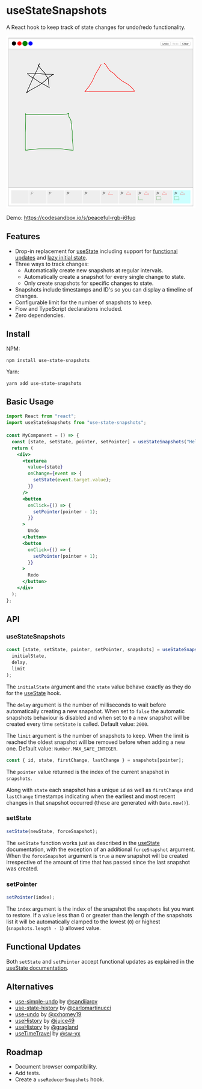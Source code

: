 # useStateSnapshots

A React hook to keep track of state changes for undo/redo functionality.

![](./screenshot.png)

Demo: https://codesandbox.io/s/peaceful-rgb-i6fuq

## Features

- Drop-in replacement for [useState](https://reactjs.org/docs/hooks-reference.html#usestate) including support for [functional updates](https://reactjs.org/docs/hooks-reference.html#functional-updates) and [lazy initial state](https://reactjs.org/docs/hooks-reference.html#lazy-initial-state).
- Three ways to track changes:
  - Automatically create new snapshots at regular intervals.
  - Automatically create a snapshot for every single change to state.
  - Only create snapshots for specific changes to state.
- Snapshots include timestamps and ID's so you can display a timeline of changes.
- Configurable limit for the number of snapshots to keep.
- Flow and TypeScript declarations included.
- Zero dependencies.

## Install

NPM:

```shell
npm install use-state-snapshots
```

Yarn:

```shell
yarn add use-state-snapshots
```

## Basic Usage

```jsx
import React from "react";
import useStateSnapshots from "use-state-snapshots";

const MyComponent = () => {
  const [state, setState, pointer, setPointer] = useStateSnapshots("Hello");
  return (
    <div>
      <textarea
        value={state}
        onChange={event => {
          setState(event.target.value);
        }}
      />
      <button
        onClick={() => {
          setPointer(pointer - 1);
        }}
      >
        Undo
      </button>
      <button
        onClick={() => {
          setPointer(pointer + 1);
        }}
      >
        Redo
      </button>
    </div>
  );
};
```

## API

### useStateSnapshots

```js
const [state, setState, pointer, setPointer, snapshots] = useStateSnapshots(
  initialState,
  delay,
  limit
);
```

The `initialState` argument and the `state` value behave exactly as they do for the [useState](https://reactjs.org/docs/hooks-reference.html#usestate) hook.

The `delay` argument is the number of milliseconds to wait before automatically creating a new snapshot. When set to `false` the automatic snapshots behaviour is disabled and when set to `0` a new snapshot will be created every time `setState` is called. Default value: `2000`.

The `limit` argument is the number of snapshots to keep. When the limit is reached the oldest snapshot will be removed before when adding a new one. Default value: `Number.MAX_SAFE_INTEGER`.

```js
const { id, state, firstChange, lastChange } = snapshots[pointer];
```

The `pointer` value returned is the index of the current snapshot in `snapshots`.

Along with `state` each snapshot has a unique `id` as well as `firstChange` and `lastChange` timestamps indicating when the earliest and most recent changes in that snapshot occurred (these are generated with `Date.now()`).

### setState

```js
setState(newState, forceSnapshot);
```

The `setState` function works just as described in the [useState](https://reactjs.org/docs/hooks-reference.html#usestate) documentation, with the exception of an additional `forceSnapshot` argument. When the `forceSnapshot` argument is `true` a new snapshot will be created irrespective of the amount of time that has passed since the last snapshot was created.

### setPointer

```js
setPointer(index);
```

The `index` argument is the index of the snapshot the `snapshots` list you want to restore. If a value less than 0 or greater than the length of the snapshots list it will be automatically clamped to the lowest (`0`) or highest (`snapshots.length - 1`) allowed value.

## Functional Updates

Both `setState` and `setPointer` accept functional updates as explained in
the [useState documentation](https://reactjs.org/docs/hooks-reference.html#functional-updates).

## Alternatives

- [use-simple-undo](https://github.com/sandiiarov/use-simple-undo) by [@sandiiarov](https://github.com/sandiiarov)
- [use-state-history](https://github.com/carlomartinucci/use-state-history) by [@carlomartinucci](https://github.com/carlomartinucci)
- [use-undo](https://github.com/xxhomey19/use-undo) by [@xxhomey19](https://github.com/xxhomey19)
- [useHistory](https://codesandbox.io/s/yv3004lqnj) by [@juice49](https://github.com/juice49)
- [useHistory](https://usehooks.com/useHistory/) by [@gragland](https://github.com/gragland)
- [useTimeTravel](https://frontarm.com/swyx/reusable-time-travel-react-hooks-immer/) by [@sw-yx](https://github.com/sw-yx)

## Roadmap

- Document browser compatibility.
- Add tests.
- Create a `useReducerSnapshots` hook.
